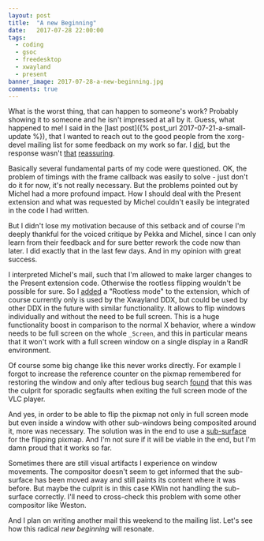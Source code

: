 ```yaml
---
layout: post
title:  "A new Beginning"
date:   2017-07-28 22:00:00
tags:
  - coding
  - gsoc
  - freedesktop
  - xwayland
  - present
banner_image: 2017-07-28-a-new-beginning.jpg
comments: true
---
```

What is the worst thing, that can happen to someone's work? Probably showing it to someone and he isn't impressed at all by it. Guess, what happened to me! I said in the [last post]({% post_url 2017-07-21-a-small-update %}), that I wanted to reach out to the good people from the xorg-devel mailing list for some feedback on my work so far. I [did][xorg-devel-ml-thread], but the response wasn't [that][xorg-devel-ml-answer1] [reassuring][xorg-devel-ml-answer2].

Basically several fundamental parts of my code were questioned. OK, the problem of timings with the frame callback was easily to solve - just don't do it for now, it's not really necessary. But the problems pointed out by Michel had a more profound impact. How I should deal with the Present extension and what was requested by Michel couldn't easily be integrated in the code I had written.

But I didn't lose my motivation because of this setback and of course I'm deeply thankful for the voiced critique by Pekka and Michel, since I can only learn from their feedback and for sure better rework the code now than later. I did exactly that in the last few days. And in my opinion with great success.

I interpreted Michel's mail, such that I'm allowed to make larger changes to the Present extension code. Otherwise the rootless flipping wouldn't be possible for sure. So I [added][github-commit-rootless] a "Rootless mode" to the extension, which of course currently only is used by the Xwayland DDX, but could be used by other DDX in the future with similar functionality. It allows to flip windows individually and without the need to be full screen. This is a huge functionality boost in comparison to the normal X behavior, where a window needs to be full screen on the whole `_Screen`, and this in particular means that it won't work with a full screen window on a single display in a RandR environment.

Of course some big change like this never works directly. For example I forgot to increase the reference counter on the pixmap remembered for restoring the window and only after tedious bug search [found][github-commit-refcntfix] that this was the culprit for sporadic segfaults when exiting the full screen mode of the VLC player.

And yes, in order to be able to flip the pixmap not only in full screen mode but even inside a window with other sub-windows being composited around it, more was necessary. The solution was in the end to use a [sub-surface][wayland-subsurface] for the flipping pixmap. And I'm not sure if it will be viable in the end, but I'm damn proud that it works so far.

Sometimes there are still visual artifacts I experience on window movements. The compositor doesn't seem to get informed that the sub-surface has been moved away and still paints its content where it was before. But maybe the culprit is in this case KWin not handling the sub-surface correctly. I'll need to cross-check this problem with some other compositor like Weston.

And I plan on writing another mail this weekend to the mailing list. Let's see how this radical *new beginning* will resonate.

[xorg-devel-ml-thread]: https://lists.x.org/archives/xorg-devel/2017-July/054136.html
[xorg-devel-ml-answer1]: https://lists.x.org/archives/xorg-devel/2017-July/054137.html
[xorg-devel-ml-answer2]: https://lists.x.org/archives/xorg-devel/2017-July/054149.html
[github-commit-rootless]: https://github.com/subdiff/xserver/commit/89da1d719c740d6b918b9a6233f954f32ca3b2d9
[github-commit-refcntfix]: https://github.com/subdiff/xserver/commit/b8b0ed387399e682490a5c356e4bb4d15b81dfde#diff-3d3879ed9d00da329595af0410b0609eR874
[wayland-subsurface]: https://wayland.freedesktop.org/docs/html/apa.html#protocol-spec-wl_subsurface
